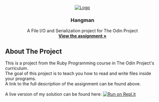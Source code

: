 <p align="center">
  <a href="https://www.theodinproject.com">
    <img src="https://www.theodinproject.com/assets/odin-logo-2d729f16279e9fc3b58ce847eacf07f883bdfc95eb23bb5064ed59d36ef551d6.svg" alt="Logo">
  </a>

  <h3 align="center">Hangman</h3>

  <p align="center">
    A File I/O and Serialization project for The Odin Project
    <br />
    <a href="https://www.theodinproject.com/courses/ruby-programming/lessons/file-i-o-and-serialization"><strong>View the assignment »</strong></a>
    <br />
  </p>
</p>

<!-- ABOUT THE PROJECT -->
## About The Project

This is a project from the Ruby Programming course in The Odin Project's curriculum.<br />
The goal of this project is to teach you how to read and write files inside your programs.<br />
A link to the full description of the assignment can be found above.<br />
<br />
A live version of my solution can be found here: 
[![Run on Repl.it](https://repl.it/badge/github/jasont01/hangman)](https://repl.it/github/jasont01/hangman)